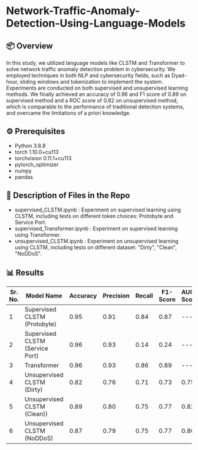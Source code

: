 # Network-Traffic-Anomaly-Detection-Using-Language-Models
## 📦 Overview
In this study, we utilized language models like CLSTM and Transformer to solve network traffic anomaly detection problem in cybersecurity. We employed techniques in both NLP and cybersecurity fields, such as Dyad-hour, sliding windows and tokenization to implement the system. Experiments are conducted on both supervised and unsupervised learning methods. We finally achieved an accuracy of 0.96 and F1 score of 0.89 on supervised method and a ROC score of 0.82 on unsupervised method, which is comparable to the performance of traditional detection systems, and overcame the limitations of a priori knowledge.

## ⚙️ Prerequisites

- Python 3.8.8
- torch 1.10.0+cu113
- torchvision 0.11.1+cu113
- pytorch_optimizer
- numpy
- pandas

## 🏁 Description of Files in the Repo

- supervised_CLSTM.ipynb : Experiment on supervised learning using CLSTM, including tests on different token choices: Protobyte and Service Port.
- supervised_Transformer.ipynb : Experiment on supervised learning using Transformer.
- unsupervised_CLSTM.ipynb : Experiment on unsupervised learning using CLSTM, including tests on different dataset: "Dirty", "Clean", "NoDDoS".


## 📊 Results
| Sr. No. | Model Name                        | Accuracy | Precision       | Recall   | F1-Score | AUC-Score |
|---------|-----------------------------------|----------|-----------------|----------|----------|-----------|
| 1       | Supervised CLSTM (Protobyte)      | 0.95     | 0.91            | 0.84     | 0.87     | ---       | 
| 2       | Supervised CLSTM (Service Port)   | 0.96     | 0.93            | 0.14     | 0.24     | ---       | 
| 3       | Transformer                       | 0.96     | 0.93            | 0.86     | 0.89     | ---       | 
| 4       | Unsupervised CLSTM (Dirty)        | 0.82     | 0.76            | 0.71     | 0.73     | 0.75      | 
| 5       | Unsupervised CLSTM (Clean))       | 0.89     | 0.80            | 0.75     | 0.77     | 0.82      | 
| 6       | Unsupervised CLSTM (NoDDoS)       | 0.87     | 0.79            | 0.75     | 0.77     | 0.80      | 
